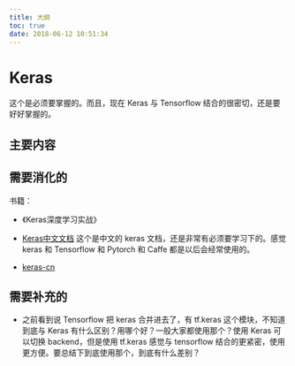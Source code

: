 ```yaml
---
title: 大纲
toc: true
date: 2018-06-12 10:51:34
---
```

# Keras

这个是必须要掌握的。而且，现在 Keras 与 Tensorflow 结合的很密切，还是要好好掌握的。

## 主要内容






## 需要消化的

书籍：

- 《Keras深度学习实战》

- [Keras中文文档](https://keras-cn.readthedocs.io/en/latest/) 这个是中文的 keras 文档，还是非常有必须要学习下的。感觉 keras 和 Tensorflow 和 Pytorch 和 Caffe 都是以后会经常使用的。
- [keras-cn](https://github.com/MoyanZitto/keras-cn)


## 需要补充的

- 之前看到说 Tensorflow 把 keras 合并进去了，有 tf.keras 这个模块，不知道到底与 Keras 有什么区别？用哪个好？一般大家都使用那个？使用 Keras 可以切换 backend，但是使用 tf.keras 感觉与 tensorflow 结合的更紧密，使用更方便。要总结下到底使用那个，到底有什么差别？

